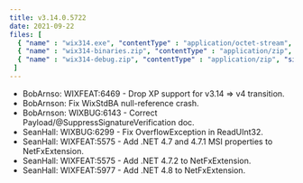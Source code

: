 ```yaml
---
title: v3.14.0.5722
date: 2021-09-22
files: [
  { "name" : "wix314.exe", "contentType" : "application/octet-stream", "size" : 31580824, "title" : "WiX v3.14 Toolset install.", "promoted" : true },
  { "name" : "wix314-binaries.zip", "contentType" : "application/zip", "size" : 40469371, "title" : "WiX v3.14 binaries for situations where install cannot be used.", "protected" : true },
  { "name" : "wix314-debug.zip", "contentType" : "application/zip", "size" : 70590437, "title" : "WiX v3.14 source and symbols for debugging purposes.", "protected" : true }
 ]
---
```


* BobArnso: WIXFEAT:6469 - Drop XP support for v3.14 => v4 transition.
* BobArnson: Fix WixStdBA null-reference crash.
* BobArnson: WIXBUG:6143 - Correct Payload/@SuppressSignatureVerification doc.
* SeanHall: WIXBUG:6299 - Fix OverflowException in ReadUInt32.
* SeanHall: WIXFEAT:5575 - Add .NET 4.7 and 4.7.1 MSI properties to NetFxExtension.
* SeanHall: WIXFEAT:5575 - Add .NET 4.7.2 to NetFxExtension.
* SeanHall: WIXFEAT:5977 - Add .NET 4.8 to NetFxExtension.
